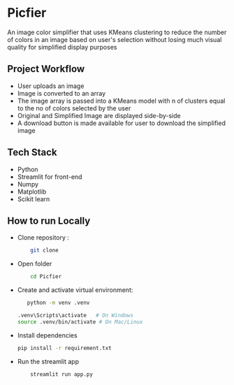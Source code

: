 # Picfier
An image color simplifier that uses KMeans clustering to reduce the number of colors in an image based on user's selection without losing much visual quality  for simplified display purposes

## Project Workflow
- User uploads an image
- Image is converted to an array
- The image array is passed into a KMeans model with n of clusters equal to the no of colors selected by the user
- Original and Simplified Image are displayed side-by-side
- A download button is made available for user to download the simplified image

## Tech Stack
- Python
- Streamlit for front-end
- Numpy
- Matplotlib
- Scikit learn

## How to run Locally
- Clone repository :  
   ``` bash 
       git clone
   ```

- Open folder
  ``` bash
      cd Picfier
  ```

- Create and activate virtual environment: 
  ```bash
     python -m venv .venv
  ```
  ```bash
  .venv\Scripts\activate   # On Windows
  source .venv/bin/activate # On Mac/Linux
  ```

- Install dependencies
  ```bash
  pip install -r requirement.txt
  ```
  
- Run the streamlit app
  ```bash
      streamlit run app.py
  ```
